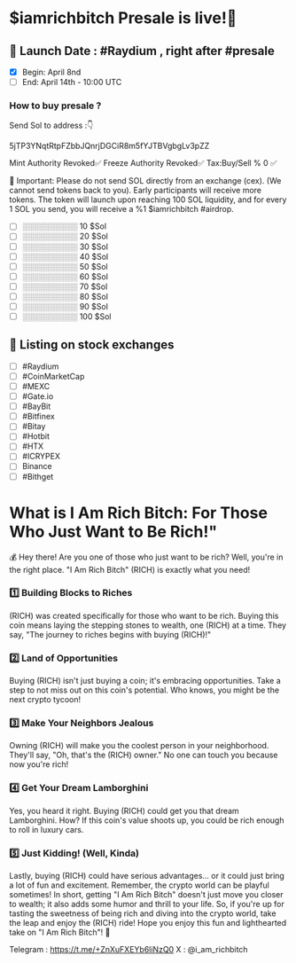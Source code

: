 

# $iamrichbitch Presale is live!🚀

## 📆 Launch Date : #Raydium , right after #presale
 * [x] Begin: April 8nd 
 * [ ] End: April 14th - 10:00 UTC
### How to buy presale ?
Send Sol to address :👇

5jTP3YNqtRtpFZbbJQnrjDGCiR8m5fYJTBVgbgLv3pZZ

Mint Authority Revoked✅
Freeze Authority Revoked✅
Tax:Buy/Sell % 0 ✅

🚨 Important: Please do not send SOL directly from an exchange (cex). 
(We cannot send tokens back to you). Early participants will receive more tokens. 
The token will launch upon reaching 100 SOL liquidity, and for every 1 SOL you send, you will receive a %1 $iamrichbitch #airdrop.

 * [ ] ░░░░░░░░░░ 10 $Sol
 * [ ] ░░░░░░░░░░ 20 $Sol
 * [ ] ░░░░░░░░░░ 30 $Sol
 * [ ] ░░░░░░░░░░ 40 $Sol
 * [ ] ░░░░░░░░░░ 50 $Sol
 * [ ] ░░░░░░░░░░ 60 $Sol
 * [ ] ░░░░░░░░░░ 70 $Sol
 * [ ] ░░░░░░░░░░ 80 $Sol
 * [ ] ░░░░░░░░░░ 90 $Sol
 * [ ] ░░░░░░░░░░ 100 $Sol

## 📆 Listing on stock exchanges
 * [ ] #Raydium
 * [ ] #CoinMarketCap
 * [ ] #MEXC
 * [ ] #Gate.io
 * [ ] #BayBit
 * [ ] #Bitfinex
 * [ ] #Bitay
 * [ ] #Hotbit
 * [ ] #HTX
 * [ ] #ICRYPEX
 * [ ] Binance
 * [ ] #Bithget

# What is I Am Rich Bitch: For Those Who Just Want to Be Rich!"
💰 Hey there! Are you one of those who just want to be rich? Well, you're in the right
place. "I Am Rich Bitch" (RICH) is exactly what you need! 

### 1️⃣ Building Blocks to Riches
(RICH) was created specifically for those who want to be rich.
Buying this coin means laying the stepping stones to wealth,
one (RICH) at a time. They say, "The journey to riches begins with buying (RICH)!"

### 2️⃣ Land of Opportunities
Buying (RICH) isn't just buying a coin; it's embracing opportunities. 
Take a step to not miss out on this coin's potential. 
Who knows, you might be the next crypto tycoon!

### 3️⃣ Make Your Neighbors Jealous
Owning (RICH) will make you the coolest person in your neighborhood. 
They'll say, "Oh, that's the (RICH) owner." No one can touch you because now you're rich!

### 4️⃣ Get Your Dream Lamborghini
Yes, you heard it right. Buying (RICH) could get you that dream Lamborghini. 
How? If this coin's value shoots up, you could be rich enough to roll in luxury cars.

### 5️⃣ Just Kidding! (Well, Kinda)
Lastly, buying (RICH) could have serious advantages... 
or it could just bring a lot of fun and excitement. 
Remember, the crypto world can be playful sometimes!
In short, getting "I Am Rich Bitch" doesn't just 
move you closer to wealth; it also adds some humor and thrill to your life. 
So, if you're up for tasting the sweetness of being rich and diving 
into the crypto world, take the leap and enjoy the (RICH) ride!
Hope you enjoy this fun and lighthearted take on "I Am Rich Bitch"! 🚀

Telegram : https://t.me/+ZnXuFXEYb6liNzQ0 X : @i_am_richbitch
